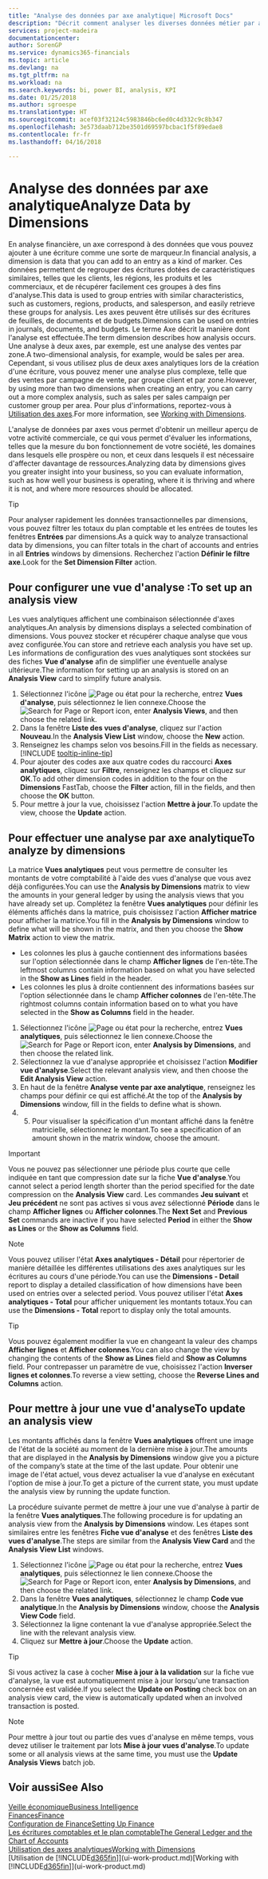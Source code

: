 ```yaml
---
title: "Analyse des données par axe analytique| Microsoft Docs"
description: "Décrit comment analyser les diverses données métier par axe analytique."
services: project-madeira
documentationcenter: 
author: SorenGP
ms.service: dynamics365-financials
ms.topic: article
ms.devlang: na
ms.tgt_pltfrm: na
ms.workload: na
ms.search.keywords: bi, power BI, analysis, KPI
ms.date: 01/25/2018
ms.author: sgroespe
ms.translationtype: HT
ms.sourcegitcommit: acef03f32124c5983846bc6ed0c4d332c9c8b347
ms.openlocfilehash: 3e573daab712be3501d69597bcbac1f5f89edae8
ms.contentlocale: fr-fr
ms.lasthandoff: 04/16/2018

---
```

#  <a name="analyze-data-by-dimensions"></a><span data-ttu-id="4ee29-103">Analyse des données par axe analytique</span><span class="sxs-lookup"><span data-stu-id="4ee29-103">Analyze Data by Dimensions</span></span>
<span data-ttu-id="4ee29-104">En analyse financière, un axe correspond à des données que vous pouvez ajouter à une écriture comme une sorte de marqueur.</span><span class="sxs-lookup"><span data-stu-id="4ee29-104">In financial analysis, a dimension is data that you can add to an entry as a kind of marker.</span></span> <span data-ttu-id="4ee29-105">Ces données permettent de regrouper des écritures dotées de caractéristiques similaires, telles que les clients, les régions, les produits et les commerciaux, et de récupérer facilement ces groupes à des fins d'analyse.</span><span class="sxs-lookup"><span data-stu-id="4ee29-105">This data is used to group entries with similar characteristics, such as customers, regions, products, and salesperson, and easily retrieve these groups for analysis.</span></span> <span data-ttu-id="4ee29-106">Les axes peuvent être utilisés sur des écritures de feuilles, de documents et de budgets.</span><span class="sxs-lookup"><span data-stu-id="4ee29-106">Dimensions can be used on entries in journals, documents, and budgets.</span></span> <span data-ttu-id="4ee29-107">Le terme Axe décrit la manière dont l'analyse est effectuée.</span><span class="sxs-lookup"><span data-stu-id="4ee29-107">The term dimension describes how analysis occurs.</span></span> <span data-ttu-id="4ee29-108">Une analyse à deux axes, par exemple, est une analyse des ventes par zone.</span><span class="sxs-lookup"><span data-stu-id="4ee29-108">A two-dimensional analysis, for example, would be sales per area.</span></span> <span data-ttu-id="4ee29-109">Cependant, si vous utilisez plus de deux axes analytiques lors de la création d'une écriture, vous pouvez mener une analyse plus complexe, telle que des ventes par campagne de vente, par groupe client et par zone.</span><span class="sxs-lookup"><span data-stu-id="4ee29-109">However, by using more than two dimensions when creating an entry, you can carry out a more complex analysis, such as sales per sales campaign per customer group per area.</span></span> <span data-ttu-id="4ee29-110">Pour plus d'informations, reportez-vous à [Utilisation des axes](finance-dimensions.md).</span><span class="sxs-lookup"><span data-stu-id="4ee29-110">For more information, see [Working with Dimensions](finance-dimensions.md).</span></span>

<span data-ttu-id="4ee29-111">L'analyse de données par axes vous permet d'obtenir un meilleur aperçu de votre activité commerciale, ce qui vous permet d'évaluer les informations, telles que la mesure du bon fonctionnement de votre société, les domaines dans lesquels elle prospère ou non, et ceux dans lesquels il est nécessaire d'affecter davantage de ressources.</span><span class="sxs-lookup"><span data-stu-id="4ee29-111">Analyzing data by dimensions gives you greater insight into your business, so you can evaluate information, such as how well your business is operating, where it is thriving and where it is not, and where more resources should be allocated.</span></span>

> [!TIP]
> <span data-ttu-id="4ee29-112">Pour analyser rapidement les données transactionnelles par dimensions, vous pouvez filtrer les totaux du plan comptable et les entrées de toutes les fenêtres **Entrées** par dimensions.</span><span class="sxs-lookup"><span data-stu-id="4ee29-112">As a quick way to analyze transactional data by dimensions, you can filter totals in the chart of accounts and entries in all **Entries** windows by dimensions.</span></span> <span data-ttu-id="4ee29-113">Recherchez l'action **Définir le filtre axe**.</span><span class="sxs-lookup"><span data-stu-id="4ee29-113">Look for the **Set Dimension Filter** action.</span></span>

## <a name="to-set-up-an-analysis-view"></a><span data-ttu-id="4ee29-114">Pour configurer une vue d'analyse :</span><span class="sxs-lookup"><span data-stu-id="4ee29-114">To set up an analysis view</span></span>  
<span data-ttu-id="4ee29-115">Les vues analytiques affichent une combinaison sélectionnée d'axes analytiques.</span><span class="sxs-lookup"><span data-stu-id="4ee29-115">An analysis by dimensions displays a selected combination of dimensions.</span></span> <span data-ttu-id="4ee29-116">Vous pouvez stocker et récupérer chaque analyse que vous avez configurée.</span><span class="sxs-lookup"><span data-stu-id="4ee29-116">You can store and retrieve each analysis you have set up.</span></span> <span data-ttu-id="4ee29-117">Les informations de configuration des vues analytiques sont stockées sur des fiches **Vue d'analyse** afin de simplifier une éventuelle analyse ultérieure.</span><span class="sxs-lookup"><span data-stu-id="4ee29-117">The information for setting up an analysis is stored on an **Analysis View** card to simplify future analysis.</span></span>  

1. <span data-ttu-id="4ee29-118">Sélectionnez l'icône ![Page ou état pour la recherche](media/ui-search/search_small.png "icône Page ou état pour la recherche"), entrez **Vues d'analyse**, puis sélectionnez le lien connexe.</span><span class="sxs-lookup"><span data-stu-id="4ee29-118">Choose the ![Search for Page or Report](media/ui-search/search_small.png "Search for Page or Report icon") icon, enter **Analysis Views**, and then choose the related link.</span></span>  
2. <span data-ttu-id="4ee29-119">Dans la fenêtre **Liste des vues d'analyse**, cliquez sur l'action **Nouveau**.</span><span class="sxs-lookup"><span data-stu-id="4ee29-119">In the **Analysis View List** window, choose the **New** action.</span></span>
3. <span data-ttu-id="4ee29-120">Renseignez les champs selon vos besoins.</span><span class="sxs-lookup"><span data-stu-id="4ee29-120">Fill in the fields as necessary.</span></span> [!INCLUDE [tooltip-inline-tip](includes/tooltip-inline-tip_md.md)]
4. <span data-ttu-id="4ee29-121">Pour ajouter des codes axe aux quatre codes du raccourci **Axes analytiques**, cliquez sur **Filtre**, renseignez les champs et cliquez sur **OK**.</span><span class="sxs-lookup"><span data-stu-id="4ee29-121">To add other dimension codes in addition to the four on the **Dimensions** FastTab, choose the **Filter** action, fill in the fields, and then choose the **OK** button.</span></span>  
5. <span data-ttu-id="4ee29-122">Pour mettre à jour la vue, choisissez l'action **Mettre à jour**.</span><span class="sxs-lookup"><span data-stu-id="4ee29-122">To update the view, choose the **Update** action.</span></span>

## <a name="to-analyze-by-dimensions"></a><span data-ttu-id="4ee29-123">Pour effectuer une analyse par axe analytique</span><span class="sxs-lookup"><span data-stu-id="4ee29-123">To analyze by dimensions</span></span>
<span data-ttu-id="4ee29-124">La matrice **Vues analytiques** peut vous permettre de consulter les montants de votre comptabilité à l'aide des vues d'analyse que vous avez déjà configurées.</span><span class="sxs-lookup"><span data-stu-id="4ee29-124">You can use the **Analysis by Dimensions** matrix to view the amounts in your general ledger by using the analysis views that you have already set up.</span></span> <span data-ttu-id="4ee29-125">Complétez la fenêtre **Vues analytiques** pour définir les éléments affichés dans la matrice, puis choisissez l'action **Afficher matrice** pour afficher la matrice.</span><span class="sxs-lookup"><span data-stu-id="4ee29-125">You fill in the **Analysis by Dimensions** window to define what will be shown in the matrix, and then you choose the **Show Matrix** action to view the matrix.</span></span>  

- <span data-ttu-id="4ee29-126">Les colonnes les plus à gauche contiennent des informations basées sur l'option sélectionnée dans le champ **Afficher lignes** de l'en-tête.</span><span class="sxs-lookup"><span data-stu-id="4ee29-126">The leftmost columns contain information based on what you have selected in the **Show as Lines** field in the header.</span></span>  
- <span data-ttu-id="4ee29-127">Les colonnes les plus à droite contiennent des informations basées sur l'option sélectionnée dans le champ **Afficher colonnes** de l'en-tête.</span><span class="sxs-lookup"><span data-stu-id="4ee29-127">The rightmost columns contain information based on to what you have selected in the **Show as Columns** field in the header.</span></span>  

1. <span data-ttu-id="4ee29-128">Sélectionnez l'icône ![Page ou état pour la recherche](media/ui-search/search_small.png "icône Page ou état pour la recherche"), entrez **Vues analytiques**, puis sélectionnez le lien connexe.</span><span class="sxs-lookup"><span data-stu-id="4ee29-128">Choose the ![Search for Page or Report](media/ui-search/search_small.png "Search for Page or Report icon") icon, enter **Analysis by Dimensions**, and then choose the related link.</span></span>  
2. <span data-ttu-id="4ee29-129">Sélectionnez la vue d'analyse appropriée et choisissez l'action **Modifier vue d'analyse**.</span><span class="sxs-lookup"><span data-stu-id="4ee29-129">Select the relevant analysis view,  and then choose the **Edit Analysis View** action.</span></span>
3. <span data-ttu-id="4ee29-130">En haut de la fenêtre **Analyse vente par axe analytique**, renseignez les champs pour définir ce qui est affiché.</span><span class="sxs-lookup"><span data-stu-id="4ee29-130">At the top of the **Analysis by Dimensions** window, fill in the fields to define what is shown.</span></span>
4. 5. <span data-ttu-id="4ee29-131">Pour visualiser la spécification d'un montant affiché dans la fenêtre matricielle, sélectionnez le montant.</span><span class="sxs-lookup"><span data-stu-id="4ee29-131">To see a specification of an amount shown in the matrix window, choose the amount.</span></span>  

> [!IMPORTANT]  
>   <span data-ttu-id="4ee29-132">Vous ne pouvez pas sélectionner une période plus courte que celle indiquée en tant que compression date sur la fiche **Vue d'analyse**.</span><span class="sxs-lookup"><span data-stu-id="4ee29-132">You cannot select a period length shorter than the period specified for the date compression on the **Analysis View** card.</span></span> <span data-ttu-id="4ee29-133">Les commandes **Jeu suivant** et **Jeu précédent** ne sont pas actives si vous avez sélectionné **Période** dans le champ **Afficher lignes** ou **Afficher colonnes**.</span><span class="sxs-lookup"><span data-stu-id="4ee29-133">The **Next Set** and **Previous Set** commands are inactive if you have selected **Period** in either the **Show as Lines** or the **Show as Columns** field.</span></span>  

> [!NOTE]  
>   <span data-ttu-id="4ee29-134">Vous pouvez utiliser l'état **Axes analytiques - Détail** pour répertorier de manière détaillée les différentes utilisations des axes analytiques sur les écritures au cours d'une période.</span><span class="sxs-lookup"><span data-stu-id="4ee29-134">You can use the **Dimensions - Detail** report to display a detailed classification of how dimensions have been used on entries over a selected period.</span></span> <span data-ttu-id="4ee29-135">Vous pouvez utiliser l'état **Axes analytiques - Total** pour afficher uniquement les montants totaux.</span><span class="sxs-lookup"><span data-stu-id="4ee29-135">You can use the **Dimensions - Total** report to display only the total amounts.</span></span>  

> [!TIP]  
>   <span data-ttu-id="4ee29-136">Vous pouvez également modifier la vue en changeant la valeur des champs **Afficher lignes** et **Afficher colonnes**.</span><span class="sxs-lookup"><span data-stu-id="4ee29-136">You can also change the view by changing the contents of the **Show as Lines** field and **Show as Columns** field.</span></span> <span data-ttu-id="4ee29-137">Pour contrepasser un paramètre de vue, choisissez l'action **Inverser lignes et colonnes**.</span><span class="sxs-lookup"><span data-stu-id="4ee29-137">To reverse a view setting, choose the **Reverse Lines and Columns** action.</span></span>

## <a name="to-update-an-analysis-view"></a><span data-ttu-id="4ee29-138">Pour mettre à jour une vue d'analyse</span><span class="sxs-lookup"><span data-stu-id="4ee29-138">To update an analysis view</span></span>  
<span data-ttu-id="4ee29-139">Les montants affichés dans la fenêtre **Vues analytiques** offrent une image de l'état de la société au moment de la dernière mise à jour.</span><span class="sxs-lookup"><span data-stu-id="4ee29-139">The amounts that are displayed in the **Analysis by Dimensions** window give you a picture of the company’s state at the time of the last update.</span></span> <span data-ttu-id="4ee29-140">Pour obtenir une image de l'état actuel, vous devez actualiser la vue d'analyse en exécutant l'option de mise à jour.</span><span class="sxs-lookup"><span data-stu-id="4ee29-140">To get a picture of the current state, you must update the analysis view by running the update function.</span></span>

<span data-ttu-id="4ee29-141">La procédure suivante permet de mettre à jour une vue d'analyse à partir de la fenêtre **Vues analytiques**.</span><span class="sxs-lookup"><span data-stu-id="4ee29-141">The following procedure is for updating an analysis view from the **Analysis by Dimensions** window.</span></span> <span data-ttu-id="4ee29-142">Les étapes sont similaires entre les fenêtres **Fiche vue d'analyse** et des fenêtres **Liste des vues d'analyse**.</span><span class="sxs-lookup"><span data-stu-id="4ee29-142">The steps are similar from the **Analysis View Card** and the **Analysis View List** windows.</span></span>  

1. <span data-ttu-id="4ee29-143">Sélectionnez l'icône ![Page ou état pour la recherche](media/ui-search/search_small.png "icône Page ou état pour la recherche"), entrez **Vues analytiques**, puis sélectionnez le lien connexe.</span><span class="sxs-lookup"><span data-stu-id="4ee29-143">Choose the ![Search for Page or Report](media/ui-search/search_small.png "Search for Page or Report icon") icon, enter **Analysis by Dimensions**, and then choose the related link.</span></span>  
2. <span data-ttu-id="4ee29-144">Dans la fenêtre **Vues analytiques**, sélectionnez le champ **Code vue analytique**.</span><span class="sxs-lookup"><span data-stu-id="4ee29-144">In the **Analysis by Dimensions** window, choose the **Analysis View Code** field.</span></span>  
3. <span data-ttu-id="4ee29-145">Sélectionnez la ligne contenant la vue d'analyse appropriée.</span><span class="sxs-lookup"><span data-stu-id="4ee29-145">Select the line with the relevant analysis view.</span></span>  
4. <span data-ttu-id="4ee29-146">Cliquez sur **Mettre à jour**.</span><span class="sxs-lookup"><span data-stu-id="4ee29-146">Choose the **Update** action.</span></span>  

> [!TIP]  
>   <span data-ttu-id="4ee29-147">Si vous activez la case à cocher **Mise à jour à la validation** sur la fiche vue d'analyse, la vue est automatiquement mise à jour lorsqu'une transaction concernée est validée.</span><span class="sxs-lookup"><span data-stu-id="4ee29-147">If you select the **Update on Posting** check box on an analysis view card, the view is automatically updated when an involved transaction is posted.</span></span>

> [!NOTE]  
>   <span data-ttu-id="4ee29-148">Pour mettre à jour tout ou partie des vues d'analyse en même temps, vous devez utiliser le traitement par lots **Mise à jour vues d'analyse**.</span><span class="sxs-lookup"><span data-stu-id="4ee29-148">To update some or all analysis views at the same time, you must use the **Update Analysis Views** batch job.</span></span>  

## <a name="see-also"></a><span data-ttu-id="4ee29-149">Voir aussi</span><span class="sxs-lookup"><span data-stu-id="4ee29-149">See Also</span></span>
[<span data-ttu-id="4ee29-150">Veille économique</span><span class="sxs-lookup"><span data-stu-id="4ee29-150">Business Intelligence</span></span>](bi.md)  
[<span data-ttu-id="4ee29-151">Finances</span><span class="sxs-lookup"><span data-stu-id="4ee29-151">Finance</span></span>](finance.md)  
[<span data-ttu-id="4ee29-152">Configuration de Finance</span><span class="sxs-lookup"><span data-stu-id="4ee29-152">Setting Up Finance</span></span>](finance-setup-finance.md)  
[<span data-ttu-id="4ee29-153">Les écritures comptables et le plan comptable</span><span class="sxs-lookup"><span data-stu-id="4ee29-153">The General Ledger and the Chart of Accounts</span></span>](finance-general-ledger.md)  
[<span data-ttu-id="4ee29-154">Utilisation des axes analytiques</span><span class="sxs-lookup"><span data-stu-id="4ee29-154">Working with Dimensions</span></span>](finance-dimensions.md)  
<span data-ttu-id="4ee29-155">[Utilisation de [!INCLUDE[d365fin](includes/d365fin_md.md)]](ui-work-product.md)</span><span class="sxs-lookup"><span data-stu-id="4ee29-155">[Working with [!INCLUDE[d365fin](includes/d365fin_md.md)]](ui-work-product.md)</span></span>  

